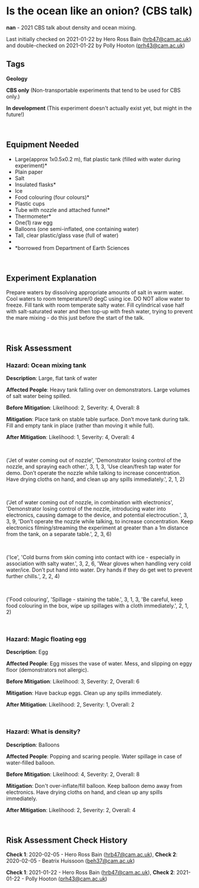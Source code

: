 # Is the ocean like an onion? (CBS talk)

**nan** - 2021 CBS talk about density and ocean mixing.

Last initially checked on 2021-01-22 by Hero Ross Bain (hrb47@cam.ac.uk) and double-checked on 2021-01-22 by Polly Hooton (prh43@cam.ac.uk)

## Tags
<!--- Start Tags (DO NOT REMOVE THIS COMMENT) --->

**Geology**

**CBS only** (Non-transportable experiments that tend to be used for CBS only.)

**In development** (This experiment doesn't actually exist yet, but might in the future!)
<!--- End Tags (DO NOT REMOVE THIS COMMENT) --->

<br/>

## Equipment Needed 
- Large(approx 1x0.5x0.2 m), flat plastic tank (filled with water during experiment)*
- Plain paper
- Salt
- Insulated flasks*
- Ice
- Food colouring (four colours)*
- Plastic cups
- Tube with nozzle and attached funnel*
- Thermometer*
- One(1) raw egg
- Balloons (one semi-inflated, one containing water)
- Tall, clear plastic/glass vase (full of water)
- 
- *borrowed from Department of Earth Sciences

<br/>

## Experiment Explanation 

Prepare waters by dissolving appropriate amounts of salt in warm water. Cool waters to room temperature/0 degC using ice. DO NOT allow water to freeze.
Fill tank with room temperate salty water.
Fill cylindrical vase half with salt-saturated water and then top-up with fresh water, trying to prevent the mare mixing - do this just before the start of the talk.



<br/>

## Risk Assessment

### **Hazard**: Ocean mixing tank

**Description**: Large, flat tank of water

**Affected People**: Heavy tank falling over on demonstrators. Large volumes of salt water being spilled.

**Before Mitigation**: Likelihood: 2, Severity: 4, Overall: 8

**Mitigation**: Place tank on stable table surface. Don’t move tank during talk. Fill and empty tank in place (rather than moving it while full).

**After Mitigation**: Likelihood: 1, Severity: 4, Overall: 4

<br/>

('Jet of water coming out of nozzle', 'Demonstrator losing control of the nozzle, and spraying each other.', 3, 1, 3, 'Use clean/fresh tap water for demo. Don’t operate the nozzle while talking to increase concentration. Have drying cloths on hand, and clean up any spills immediately.', 2, 1, 2)

<br/>

('Jet of water coming out of nozzle, in combination with electronics', 'Demonstrator losing control of the nozzle, introducing water into electronics, causing damage to the device, and potential electrocution.', 3, 3, 9, 'Don’t operate the nozzle while talking, to increase concentration. Keep electronics filming/streaming the experiment at greater than a 1m distance from the tank, on a separate table.', 2, 3, 6)

<br/>

('Ice', 'Cold burns from skin coming into contact with ice - especially in association with salty water.', 3, 2, 6, 'Wear gloves when handling very cold water/ice. Don’t put hand into water. Dry hands if they do get wet to prevent further chills.', 2, 2, 4)

<br/>

('Food colouring', 'Spillage - staining the table.', 3, 1, 3, 'Be careful, keep food colouring in the box, wipe up spillages with a cloth immediately.', 2, 1, 2)

<br/>

### **Hazard**: Magic floating egg

**Description**: Egg

**Affected People**: Egg misses the vase of water. Mess, and slipping on eggy floor (demonstrators not allergic).

**Before Mitigation**: Likelihood: 3, Severity: 2, Overall: 6

**Mitigation**: Have backup eggs. Clean up any spills immediately.

**After Mitigation**: Likelihood: 2, Severity: 1, Overall: 2

<br/>

### **Hazard**: What is density?

**Description**: Balloons

**Affected People**: Popping and scaring people. Water spillage in case of water-filled balloon.

**Before Mitigation**: Likelihood: 4, Severity: 2, Overall: 8

**Mitigation**: Don't over-inflate/fill balloon. Keep balloon demo away from electronics. Have drying cloths on hand, and clean up any spills immediately.

**After Mitigation**: Likelihood: 2, Severity: 2, Overall: 4

<br/>

## Risk Assessment Check History 

**Check 1**: 2020-02-05 - Hero Ross Bain (hrb47@cam.ac.uk), **Check 2**: 2020-02-05 - Beatrix Huissoon (beh37@cam.ac.uk)

**Check 1**: 2021-01-22 - Hero Ross Bain (hrb47@cam.ac.uk), **Check 2**: 2021-01-22 - Polly Hooton (prh43@cam.ac.uk)
